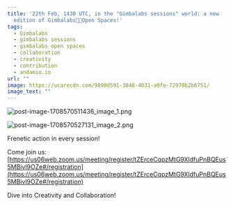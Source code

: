 ```yaml
---
title: '22th Feb, 1430 UTC, in the "Gimbalabs sessions" world: a new
  edition of Gimbalabs👩‍🍳Open Spaces!'
tags:
  - Gimbalabs
  - gimbalabs sessions
  - gimbalabs open spaces
  - collaboration
  - creativity
  - contribution
  - andamio.io
url: ""
image: https://ucarecdn.com/9890d591-3848-4031-a0fe-72970b2b6751/
image_text: ""
---
```


![post-image-1708570511436_image_1.png](https://cspot-be.s3.eu-north-1.amazonaws.com/1708570511436_image_1.png?X-Amz-Algorithm=AWS4-HMAC-SHA256&X-Amz-Content-Sha256=UNSIGNED-PAYLOAD&X-Amz-Credential=AKIA3LBTR2WEKATHV42E%2F20240222%2Feu-north-1%2Fs3%2Faws4_request&X-Amz-Date=20240222T025557Z&X-Amz-Expires=604800&X-Amz-Signature=80a74ea86f07edaebfa46659076a2d8ebea70ac3d182fefdd2db96f91055bc28&X-Amz-SignedHeaders=host&x-id=GetObject)

![post-image-1708570527131_image_2.png](https://cspot-be.s3.eu-north-1.amazonaws.com/1708570527131_image_2.png?X-Amz-Algorithm=AWS4-HMAC-SHA256&X-Amz-Content-Sha256=UNSIGNED-PAYLOAD&X-Amz-Credential=AKIA3LBTR2WEKATHV42E%2F20240222%2Feu-north-1%2Fs3%2Faws4_request&X-Amz-Date=20240222T025557Z&X-Amz-Expires=604800&X-Amz-Signature=30986ae8cd4e14ca8d6ba3c0d79e8f42aa9c45bceede6cc7d35a0480dbaee943&X-Amz-SignedHeaders=host&x-id=GetObject)

Frenetic action in every session!

Come join us: [https://us06web.zoom.us/meeting/register/tZErceCqpzMtG9XldfuPnBQEus5MBivl9OZe#/registration](https://us06web.zoom.us/meeting/register/tZErceCqpzMtG9XldfuPnBQEus5MBivl9OZe#/registration)

Dive into Creativity and Collaboration!
